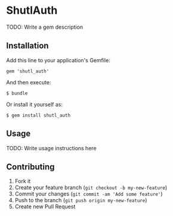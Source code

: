 # ShutlAuth

TODO: Write a gem description

## Installation

Add this line to your application's Gemfile:

    gem 'shutl_auth'

And then execute:

    $ bundle

Or install it yourself as:

    $ gem install shutl_auth

## Usage

TODO: Write usage instructions here

## Contributing

1. Fork it
2. Create your feature branch (`git checkout -b my-new-feature`)
3. Commit your changes (`git commit -am 'Add some feature'`)
4. Push to the branch (`git push origin my-new-feature`)
5. Create new Pull Request
